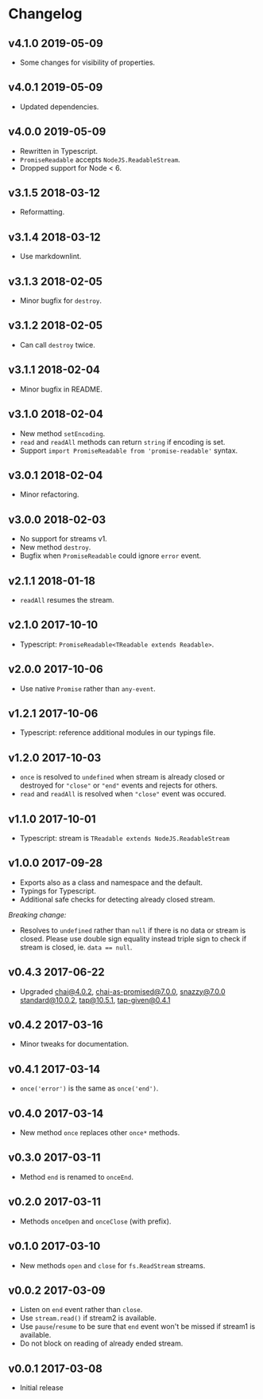 # Changelog

## v4.1.0 2019-05-09

* Some changes for visibility of properties.

## v4.0.1 2019-05-09

* Updated dependencies.

## v4.0.0 2019-05-09

* Rewritten in Typescript.
* `PromiseReadable` accepts `NodeJS.ReadableStream`.
* Dropped support for Node < 6.

## v3.1.5 2018-03-12

* Reformatting.

## v3.1.4 2018-03-12

* Use markdownlint.

## v3.1.3 2018-02-05

* Minor bugfix for `destroy`.

## v3.1.2 2018-02-05

* Can call `destroy` twice.

## v3.1.1 2018-02-04

* Minor bugfix in README.

## v3.1.0 2018-02-04

* New method `setEncoding`.
* `read` and `readAll` methods can return `string` if encoding is set.
* Support `import PromiseReadable from 'promise-readable'` syntax.

## v3.0.1 2018-02-04

* Minor refactoring.

## v3.0.0 2018-02-03

* No support for streams v1.
* New method `destroy`.
* Bugfix when `PromiseReadable` could ignore `error` event.

## v2.1.1 2018-01-18

* `readAll` resumes the stream.

## v2.1.0 2017-10-10

* Typescript: `PromiseReadable<TReadable extends Readable>`.

## v2.0.0 2017-10-06

* Use native `Promise` rather than `any-event`.

## v1.2.1 2017-10-06

* Typescript: reference additional modules in our typings file.

## v1.2.0 2017-10-03

* `once` is resolved to `undefined` when stream is already closed or
  destroyed for `"close"` or `"end"` events and rejects for others.
* `read` and `readAll` is resolved when `"close"` event was occured.

## v1.1.0 2017-10-01

* Typescript: stream is `TReadable extends NodeJS.ReadableStream`

## v1.0.0 2017-09-28

* Exports also as a class and namespace and the default.
* Typings for Typescript.
* Additional safe checks for detecting already closed stream.

_Breaking change:_

* Resolves to `undefined` rather than `null` if there is no data or stream is
    closed. Please use double sign equality instead triple sign to check if
    stream is closed, ie. `data == null`.

## v0.4.3 2017-06-22

* Upgraded chai@4.0.2, chai-as-promised@7.0.0, snazzy@7.0.0
    standard@10.0.2, tap@10.5.1, tap-given@0.4.1

## v0.4.2 2017-03-16

* Minor tweaks for documentation.

## v0.4.1 2017-03-14

* `once('error')` is the same as `once('end')`.

## v0.4.0 2017-03-14

* New method `once` replaces other `once*` methods.

## v0.3.0 2017-03-11

* Method `end` is renamed to `onceEnd`.

## v0.2.0 2017-03-11

* Methods `onceOpen` and `onceClose` (with prefix).

## v0.1.0 2017-03-10

* New methods `open` and `close` for `fs.ReadStream` streams.

## v0.0.2 2017-03-09

* Listen on `end` event rather than `close`.
* Use `stream.read()` if stream2 is available.
* Use `pause`/`resume` to be sure that `end` event won't be missed if stream1
  is available.
* Do not block on reading of already ended stream.

## v0.0.1 2017-03-08

* Initial release
